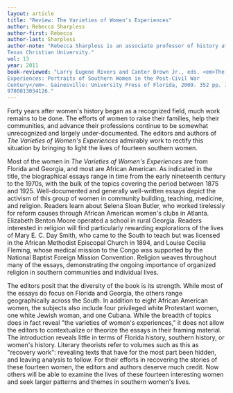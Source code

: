 ```yaml
---
layout: article
title: "Review: The Varieties of Women's Experiences"
author: Rebecca Sharpless
author-first: Rebecca
author-last: Sharpless
author-note: "Rebecca Sharpless is an associate professor of history at
Texas Christian University."
vol: 13
year: 2011
book-reviewed: "Larry Eugene Rivers and Canter Brown Jr., eds. <em>The Varieties of Women's
Experiences: Portraits of Southern Women in the Post-Civil War
Century</em>. Gainesville: University Press of Florida, 2009. 352 pp. ISBN
9780813034126."
---
```


Forty years after women's history began as a recognized field, much work
remains to be done. The efforts of women to raise their families, help
their communities, and advance their professions continue to be somewhat
unrecognized and largely under-documented. The editors and authors of
*The Varieties of Women's Experiences* admirably work to rectify this
situation by bringing to light the lives of fourteen southern women.

Most of the women in *The Varieties of Women's Experiences* are from
Florida and Georgia, and most are African American. As indicated in the
title, the biographical essays range in time from the early nineteenth
century to the 1970s, with the bulk of the topics covering the period
between 1875 and 1925. Well-documented and generally well-written essays
depict the activism of this group of women in community building,
teaching, medicine, and religion. Readers learn about Selena Sloan
Butler, who worked tirelessly for reform causes through African American
women's clubs in Atlanta. Elizabeth Benton Moore operated a school in
rural Georgia. Readers interested in religion will find particularly
rewarding explorations of the lives of Mary E. C. Day Smith, who came to
the South to teach but was licensed in the African Methodist Episcopal
Church in 1894, and Louise Cecilia Fleming, whose medical mission to the
Congo was supported by the National Baptist Foreign Mission Convention.
Religion weaves throughout many of the essays, demonstrating the ongoing
importance of organized religion in southern communities and individual
lives.

The editors posit that the diversity of the book is its strength. While
most of the essays do focus on Florida and Georgia, the others range
geographically across the South. In addition to eight African American
women, the subjects also include four privileged white Protestant women,
one white Jewish woman, and one Cubana. While the breadth of topics does
in fact reveal "the varieties of women's experiences," it does not allow
the editors to contextualize or theorize the essays in their framing
material. The introduction reveals little in terms of Florida history,
southern history, or women's history. Literary theorists refer to
volumes such as this as "recovery work": revealing texts that have for
the most part been hidden, and leaving analysis to follow. For their
efforts in recovering the stories of these fourteen women, the editors
and authors deserve much credit. Now others will be able to examine the
lives of these fourteen interesting women and seek larger patterns and
themes in southern women's lives.
